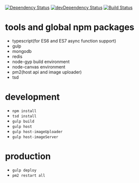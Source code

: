 [![Dependency Status](https://david-dm.org/plantain-00/SubsNoti.svg)](https://david-dm.org/plantain-00/SubsNoti)
[![devDependency Status](https://david-dm.org/plantain-00/SubsNoti/dev-status.svg)](https://david-dm.org/plantain-00/SubsNoti#info=devDependencies)
[![Build Status](https://travis-ci.org/plantain-00/SubsNoti.svg?branch=master)](https://travis-ci.org/plantain-00/SubsNoti)

# tools and global npm packages

+ typescript(for ES6 and ES7 async function support)
+ gulp
+ mongodb
+ redis
+ node-gyp build environment
+ node-canvas environment
+ pm2(host api and image uploader)
+ tsd

# development

+ `npm install`
+ `tsd install`
+ `gulp build`
+ `gulp host`
+ `gulp host-imageUploader`
+ `gulp host-imageServer`

# production

+ `gulp deploy`
+ `pm2 restart all`
